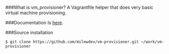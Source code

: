 ###What is vm_provisioner?
A Vagrantfile helper that does very basic virtual machine provisioning.

###Documentation
Is [here](http://milewdev.github.io/vm-provisioner.doc/).

###Source installation
```shell
$ git clone https://github.com/milewdev/vm-provisioner.git ~/work/vm-provisioner
```

